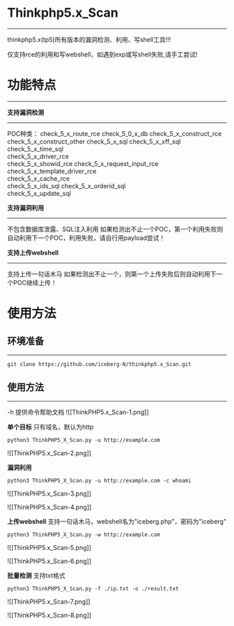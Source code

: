 # Thinkphp5.x_Scan
----
thinkphp5.x(tp5)所有版本的漏洞检测、利用、写shell工具!!!

仅支持rce的利用和写webshell，如遇到exp或写shell失败,请手工尝试!


# 功能特点
***
**支持漏洞检测**
***
POC种类：
check_5_x_route_rce
check_5_0_x_db
check_5_x_construct_rce 
check_5_x_construct_other
check_5_x_sql
check_5_x_xff_sql 
check_5_x_time_sql  
check_5_x_driver_rce  
check_5_x_showid_rce
check_5_x_request_input_rce 
check_5_x_template_driver_rce  
check_5_x_cache_rce  
check_5_x_ids_sql
check_5_x_orderid_sql  
check_5_x_update_sql

**支持漏洞利用**
***
不包含数据库泄露、SQL注入利用
如果检测出不止一个POC，第一个利用失败则自动利用下一个POC，利用失败，请自行用payload尝试！

**支持上传webshell**
***
支持上传一句话木马
如果检测出不止一个，则第一个上传失败后则自动利用下一个POC继续上传！

# 使用方法

## 环境准备
***
```
git clone https://github.com/iceberg-N/thinkphp5.x_Scan.git
```

## 使用方法
***
-h 提供命令帮助文档
![[ThinkPHP5.x_Scan-1.png]]

**单个目标**
只有域名，默认为http
```
python3 ThinkPHP5_X_Scan.py -u http://example.com
```

![[ThinkPHP5.x_Scan-2.png]]

**漏洞利用**

```
python3 ThinkPHP5_X_Scan.py -u http://example.com -c whoami
```

![[ThinkPHP5.x_Scan-3.png]]

![[ThinkPHP5.x_Scan-4.png]]

**上传webshell**
支持一句话木马，webshell名为"iceberg.php"，密码为"iceberg"
```
python3 ThinkPHP5_X_Scan.py -w http://example.com
```

![[ThinkPHP5.x_Scan-5.png]]

![[ThinkPHP5.x_Scan-6.png]]

**批量检测**
支持txt格式
```
python3 ThinkPHP5_X_Scan.py -f ./ip.txt -o ./result.txt
```

![[ThinkPHP5.x_Scan-7.png]]

![[ThinkPHP5.x_Scan-8.png]]
